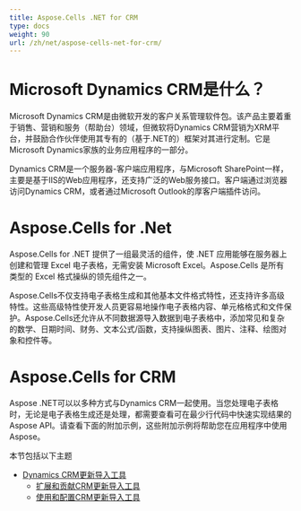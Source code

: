 ```yaml
---
title: Aspose.Cells .NET for CRM
type: docs
weight: 90
url: /zh/net/aspose-cells-net-for-crm/
---
```


# **Microsoft Dynamics CRM是什么？**
Microsoft Dynamics CRM是由微软开发的客户关系管理软件包。该产品主要着重于销售、营销和服务（帮助台）领域，但微软将Dynamics CRM营销为XRM平台，并鼓励合作伙伴使用其专有的（基于.NET的）框架对其进行定制。它是Microsoft Dynamics家族的业务应用程序的一部分。

Dynamics CRM是一个服务器-客户端应用程序，与Microsoft SharePoint一样，主要是基于IIS的Web应用程序，还支持广泛的Web服务接口。客户端通过浏览器访问Dynamics CRM，或者通过Microsoft Outlook的厚客户端插件访问。
# **Aspose.Cells for .Net**
Aspose.Cells for .NET 提供了一组最灵活的组件，使 .NET 应用能够在服务器上创建和管理 Excel 电子表格，无需安装 Microsoft Excel。Aspose.Cells 是所有类型的 Excel 格式操纵的领先组件之一。

Aspose.Cells不仅支持电子表格生成和其他基本文件格式特性，还支持许多高级特性。这些高级特性使开发人员更容易地操作电子表格内容、单元格格式和文件保护。Aspose.Cells还允许从不同数据源导入数据到电子表格中，添加常见和复杂的数学、日期时间、财务、文本公式/函数，支持操纵图表、图片、注释、绘图对象和控件等。
# **Aspose.Cells for CRM**
Aspose .NET可以以多种方式与Dynamics CRM一起使用。当您处理电子表格时，无论是电子表格生成还是处理，都需要查看可在最少行代码中快速实现结果的Aspose API。请查看下面的附加示例，这些附加示例将帮助您在应用程序中使用Aspose。

本节包括以下主题

- [Dynamics CRM更新导入工具](/cells/zh/net/update-import-tool-for-dynamics-crm/)
  - [扩展和贡献CRM更新导入工具](/cells/zh/net/extend-and-contribute-to-crm-update-import-tool/)
  - [使用和配置CRM更新导入工具](/cells/zh/net/using-and-configuring-crm-update-import-tool/)
